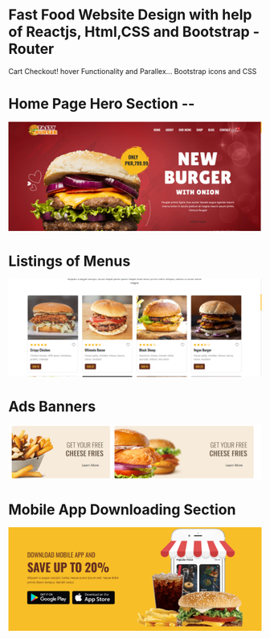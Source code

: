 # Fast Food Website Design with help of Reactjs, Html,CSS and Bootstrap - Router

Cart Checkout! hover Functionality and Parallex... Bootstrap icons and CSS


# Home Page Hero Section --

![alt text](https://github.com/MuhammadShoaib495/Reactjs-Food-Web/blob/a9c5ae3a9a7fe7c706a9cb51e775fda2659ea9b3/html.PNG)


# Listings of Menus

![listingMenus](https://github.com/MuhammadShoaib495/Reactjs-Food-Web/blob/main/html2.PNG)


# Ads Banners
![adsbanner](https://github.com/MuhammadShoaib495/Reactjs-Food-Web/blob/main/html1.PNG)

# Mobile App Downloading Section
![mobileApp](https://github.com/MuhammadShoaib495/Reactjs-Food-Web/blob/main/html3.PNG)

